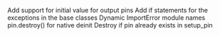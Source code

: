 Add support for initial value for output pins
Add if statements for the exceptions in the base classes
Dynamic ImportError module names
pin.destroy() for native deinit
Destroy if pin already exists in setup_pin
